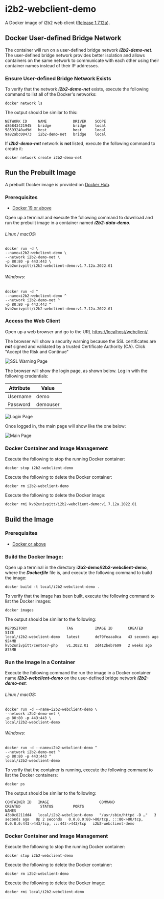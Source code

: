 # i2b2-webclient-demo

A Docker image of i2b2 web client ([Release 1.7.12a](https://github.com/i2b2/i2b2-webclient/releases/tag/v1.7.12a.0002)).

## Docker User-defined Bridge Network

The container will run on a user-defined bridge network ***i2b2-demo-net***.  The user-defined bridge network provides better isolation and allows containers on the same network to communicate with each other using their container names instead of their IP addresses.

### Ensure User-defined Bridge Network Exists

To verify that the network ***i2b2-demo-net*** exists, execute the following command to list all of the Docker's networks:

```
docker network ls
```

The output should be similar to this:

```
NETWORK ID     NAME            DRIVER    SCOPE
d86843421945   bridge          bridge    local
58593240ad9d   host            host      local
9a82abc00473   i2b2-demo-net   bridge    local
```

If ***i2b2-demo-net*** network is **not** listed, execute the following command to create it:

```
docker network create i2b2-demo-net
```

## Run the Prebuilt Image

A prebuilt Docker image is provided on [Docker Hub](https://hub.docker.com/r/kvb2univpitt/i2b2-webclient-demo).

### Prerequisites

- [Docker 19 or above](https://docs.docker.com/get-docker/)

Open up a terminal and execute the following command to download and run the prebuilt image in a container named ***i2b2-data-demo***.

###### Linux / macOS:

```
docker run -d \
--name=i2b2-webclient-demo \
--network i2b2-demo-net \
-p 80:80 -p 443:443 \
kvb2univpitt/i2b2-webclient-demo:v1.7.12a.2022.01
```

###### Windows:

```
docker run -d ^
--name=i2b2-webclient-demo ^
--network i2b2-demo-net ^
-p 80:80 -p 443:443 ^
kvb2univpitt/i2b2-webclient-demo:v1.7.12a.2022.01
```

### Access the Web Client

Open up a web browser and go to the URL [https://localhost/webclient/](https://localhost/webclient/).

The browser will show a security warning because the SSL certificates are ***not*** signed and validated by a trusted Certificate Authority (CA).  Click "Accept the Risk and Continue"

![SSL Warning Page](../img/ssl_warning.png)

The browser will show the login page, as shown below.  Log in with the following credentials:

| Attribute | Value    |
|-----------|----------|
| Username  | demo     |
| Password  | demouser |

![Login Page](../img/login_page.png)

Once logged in, the main page will show like the one below:

![Main Page](../img/main_page.png)

### Docker Container and Image Management

Execute the following to stop the running Docker container:

```
docker stop i2b2-webclient-demo
```

Execute the following to delete the Docker container:

```
docker rm i2b2-webclient-demo
```

Execute the following to delete the Docker image:

```
docker rmi kvb2univpitt/i2b2-webclient-demo:v1.7.12a.2022.01
```
## Build the Image

### Prerequisites

- [Docker or above](https://docs.docker.com/get-docker/)

### Build the Docker Image:

Open up a terminal in the directory **i2b2-demo/i2b2-webclient-demo**, where the ***Dockerfile*** file is, and execute the following command to build the image:

```
docker build -t local/i2b2-webclient-demo .
```

To verify that the image has been built, execute the following command to list the Docker images:

```
docker images
```

The output should be similar to the following:

```
REPOSITORY                  TAG          IMAGE ID       CREATED          SIZE
local/i2b2-webclient-demo   latest       de79feaaa0ca   43 seconds ago   924MB
kvb2univpitt/centos7-php    v1.2022.01   2d412beb7609   2 weeks ago      875MB
```

### Run the Image In a Container

Execute the following command the run the image in a Docker container name ***i2b2-webclient-demo*** on the user-defined bridge network ***i2b2-demo-net***:

###### Linux / macOS:

```
docker run -d --name=i2b2-webclient-demo \
--network i2b2-demo-net \
-p 80:80 -p 443:443 \
local/i2b2-webclient-demo
```

###### Windows:

```
docker run -d --name=i2b2-webclient-demo ^
--network i2b2-demo-net ^
-p 80:80 -p 443:443 ^
local/i2b2-webclient-demo
```

To verify that the container is running, execute the following command to list the Docker containers:

```
docker ps
```

The output should be similar to the following:

```
CONTAINER ID   IMAGE                       COMMAND                  CREATED         STATUS         PORTS                                                                      NAMES
43b0c8211dd4   local/i2b2-webclient-demo   "/usr/sbin/httpd -D …"   3 seconds ago   Up 2 seconds   0.0.0.0:80->80/tcp, :::80->80/tcp, 0.0.0.0:443->443/tcp, :::443->443/tcp   i2b2-webclient-demo
```

### Docker Container and Image Management

Execute the following to stop the running Docker container:

```
docker stop i2b2-webclient-demo
```

Execute the following to delete the Docker container:

```
docker rm i2b2-webclient-demo
```

Execute the following to delete the Docker image:

```
docker rmi local/i2b2-webclient-demo
```
